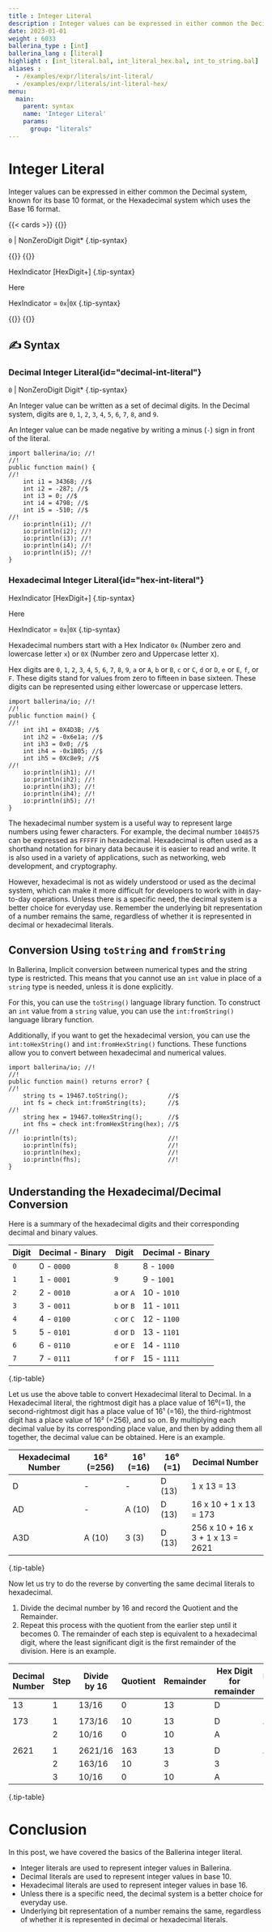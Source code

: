 ```yaml
---
title : Integer Literal
description : Integer values can be expressed in either common the Decimal system, known for its base 10 format, or the Hexadecimal system which uses the Base 16 format.
date: 2023-01-01
weight : 6033
ballerina_type : [int]
ballerina_lang : [literal]
highlight : [int_literal.bal, int_literal_hex.bal, int_to_string.bal]
aliases : 
  - /examples/expr/literals/int-literal/
  - /examples/expr/literals/int-literal-hex/
menu:
  main:
    parent: syntax
    name: 'Integer Literal'
    params:
      group: "literals"
---
```


# Integer Literal

Integer values can be expressed in either common the Decimal system, known for its base 10 format, or the Hexadecimal system which uses the Base 16 format.

{{< cards >}}
{{<card header="✍ Syntax" title="Decimal Literal" url="#decimal-int-literal">}}

`0` | NonZeroDigit Digit*
{.tip-syntax}

{{</card>}}
{{<card header="✍ Syntax" title="Hexadecimal Literal" url="#hex-int-literal">}}

HexIndicator [HexDigit+]
{.tip-syntax}

Here

HexIndicator = `0x`|`0X`
{.tip-syntax}

{{</card>}}
{{</cards>}}

## ✍ Syntax

### Decimal Integer Literal{id="decimal-int-literal"}

`0` | NonZeroDigit Digit*
{.tip-syntax}

An Integer value can be written as a set of decimal digits. In the Decimal system, digits are 
`0`, `1`, `2`, `3`, `4`, `5`, `6`, `7`, `8`, and `9`.

An Integer value can be made negative by writing a minus (`-`) sign in front of the literal.

```ballerina {filename="int_literal.bal" title="Decimal Integer Literal" result="output"}
import ballerina/io; //!
//!
public function main() {
//!
    int i1 = 34368; //$
    int i2 = -287; //$
    int i3 = 0; //$
    int i4 = 4798; //$
    int i5 = -510; //$
//!
    io:println(i1); //!
    io:println(i2); //!
    io:println(i3); //!
    io:println(i4); //!
    io:println(i5); //!
}
```

### Hexadecimal Integer Literal{id="hex-int-literal"}

HexIndicator [HexDigit+]
{.tip-syntax}

Here

HexIndicator = `0x`|`0X`
{.tip-syntax}

Hexadecimal numbers start with a Hex Indicator `0x` (Number zero and lowercase letter `x`) or `0X` 
(Number zero and Uppercase letter `X`).

Hex digits are `0`, `1`, `2`, `3`, `4`, `5`, `6`, `7`, `8`, `9`, `a` or `A`, `b` or `B`, `c` or `C`, `d` or `D`, `e` 
or `E`, `f`, or `F`. These digits stand for values from zero to fifteen in base sixteen. 
These digits can be represented using either lowercase or uppercase letters.

```ballerina {filename="int_literal_hex.bal" title="Hexadecimal Integer Literal" result="output" }
import ballerina/io; //!
//!
public function main() {
//!
    int ih1 = 0X4D3B; //$
    int ih2 = -0x6e1a; //$
    int ih3 = 0x0; //$
    int ih4 = -0x1B05; //$
    int ih5 = 0Xc8e9; //$
//!
    io:println(ih1); //!
    io:println(ih2); //!
    io:println(ih3); //!
    io:println(ih4); //!
    io:println(ih5); //!
}
```

The hexadecimal number system is a useful way to represent large numbers using fewer characters. 
For example, the decimal number `1048575` can be expressed as `FFFFF` in hexadecimal.
Hexadecimal is often used as a shorthand notation for binary data because it is easier to read and write.
It is also used in a variety of applications, such as networking, web development, and cryptography.

However, hexadecimal is not as widely understood or used as the decimal system, which can make it more difficult for
developers to work with in day-to-day operations. Unless there is a specific need, the decimal system is a better
choice for everyday use. Remember the underlying bit representation of a number remains the same,
regardless of whether it is represented in decimal or hexadecimal literals.

## Conversion Using `toString` and `fromString`

In Ballerina, Implicit conversion between numerical types and the string type is restricted. 
This means that you cannot use an `int` value in place of a `string` type is needed, unless it is done explicitly.

For this, you can use the `toString()` language library function. To construct an `int` value from a `string` value,
you can use the `int:fromString()`  language library function.

Additionally, if you want to get the hexadecimal version, you can use the `int:toHexString()` and `int:fromHexString()`
functions. These functions allow you to convert between hexadecimal and numerical values.

```ballerina {filename="int_to_string.bal" title="Converting an int to a string" result="output"}
import ballerina/io; //!
//!
public function main() returns error? {
//!
    string ts = 19467.toString();           //$
    int fs = check int:fromString(ts);      //$
//!
    string hex = 19467.toHexString();       //$
    int fhs = check int:fromHexString(hex); //$
//!
    io:println(ts);                         //!
    io:println(fs);                         //!
    io:println(hex);                        //!
    io:println(fhs);                        //!
}
```

## Understanding the Hexadecimal/Decimal Conversion

Here is a summary of the hexadecimal digits and their corresponding decimal and binary values.

| Digit | Decimal - Binary | Digit      | Decimal - Binary |
| ----- | ---------------- | ---------- | ---------------- |
| `0`   | 0 - `0000`       | `8`        | 8 - `1000`       |
| `1`   | 1 - `0001`       | `9`        | 9 - `1001`       |
| `2`   | 2 - `0010`       | `a` or `A` | 10 - `1010`      |
| `3`   | 3 - `0011`       | `b` or `B` | 11 - `1011`      |
| `4`   | 4 - `0100`       | `c` or `C` | 12 - `1100`      |
| `5`   | 5 - `0101`       | `d` or `D` | 13 - `1101`      |
| `6`   | 6 - `0110`       | `e` or `E` | 14 - `1110`      |
| `7`   | 7 - `0111`       | `f` or `F` | 15 - `1111`      |
{.tip-table}

Let us use the above table to convert Hexadecimal literal to Decimal. In a Hexadecimal literal,
the rightmost digit has a place value of 16⁰(=1), the second-rightmost digit has a place value of 16¹ (=16),
the third-rightmost digit has a place value of 16² (=256), and so on.
By multiplying each decimal value by its corresponding place value, and then by adding them all together,
the decimal value can be obtained. Here is an example.

| Hexadecimal Number | 16² (=256) | 16¹ (=16) | 16⁰ (=1) | Decimal Number                    |
| ------------------ | ---------- | --------- | --------- | --------------------------------- |
| D                  | -          | -         | D (13)    | 1 x 13 = 13                       |
| AD                 | -          | A (10)    | D (13)    | 16 x 10 + 1 x 13 = 173            |
| A3D                | A (10)     | 3 (3)     | D (13)    | 256 x 10 + 16 x 3 + 1 x 13 = 2621 |
{.tip-table}

Now let us try to do the reverse by converting the same decimal literals to hexadecimal.

1. Divide the decimal number by 16 and record the Quotient and the Remainder.
2. Repeat this process with the quotient from the earlier step until it becomes 0.
   The remainder of each step is equivalent to a hexadecimal digit, 
   where the least significant digit is the first remainder of the division. Here is an example.

| Decimal Number | Step | Divide by 16 | Quotient | Remainder | Hex Digit for remainder | Hexadecimal Number |
| -------------- | ---- | ------------ | -------- | --------- | ----------------------- | ------------------ |
| 13             | 1    | 13/16        | 0        | 13        | D                       | D                  |
|                |      |              |          |           |
| 173            | 1    | 173/16       | 10       | 13        | D                       | AD                 |
|                | 2    | 10/16        | 0        | 10        | A                       |                    |
|                |      |              |          |           |
| 2621           | 1    | 2621/16      | 163      | 13        | D                       | A3D                |
|                | 2    | 163/16       | 10       | 3         | 3                       |                    |
|                | 3    | 10/16        | 0        | 10        | A                       |                    |
{.tip-table}

# Conclusion

In this post, we have covered the basics of the Ballerina integer literal. 

* Integer literals are used to represent integer values in Ballerina.
* Decimal literals are used to represent integer values in base 10.
* Hexadecimal literals are used to represent integer values in base 16.
* Unless there is a specific need, the decimal system is a better choice for everyday use.
* Underlying bit representation of a number remains the same, regardless of whether it is represented in decimal or
  hexadecimal literals.